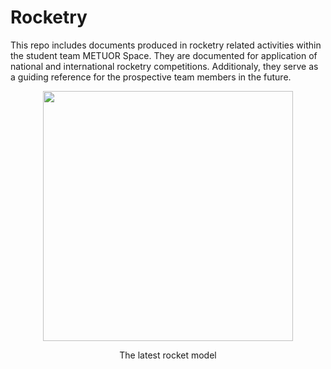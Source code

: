 # Rocketry
This repo includes documents produced in rocketry related activities within the student team METUOR Space. They are documented for application of national and international rocketry competitions. Additionaly, they serve as a guiding reference for the prospective team members in the future. 

<p align="center"><img width="400" src="https://github.com/user-attachments/assets/f0ae46f9-34f5-4470-acee-bab229f767ab" />
<p align="center">The latest rocket model</p>
